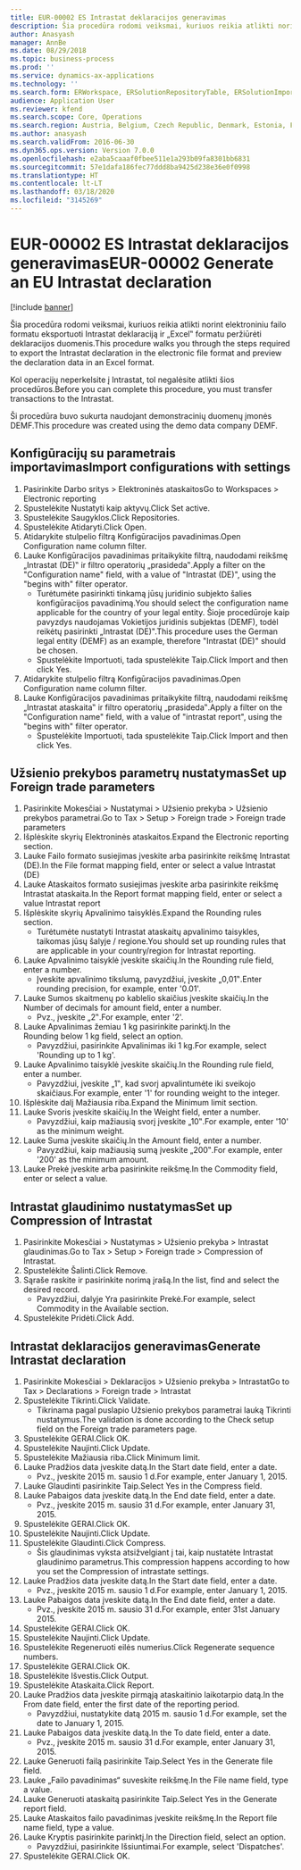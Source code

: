```yaml
---
title: EUR-00002 ES Intrastat deklaracijos generavimas
description: Šia procedūra rodomi veiksmai, kuriuos reikia atlikti norint elektroniniu failo formatu eksportuoti Intrastat deklaraciją ir „Excel‟ formatu peržiūrėti deklaracijos duomenis.
author: Anasyash
manager: AnnBe
ms.date: 08/29/2018
ms.topic: business-process
ms.prod: ''
ms.service: dynamics-ax-applications
ms.technology: ''
ms.search.form: ERWorkspace, ERSolutionRepositoryTable, ERSolutionImport, IntrastatParameters, IntrastatCommodityLookup, IntrastatCompressParameters, Intrastat, SysQueryForm
audience: Application User
ms.reviewer: kfend
ms.search.scope: Core, Operations
ms.search.region: Austria, Belgium, Czech Republic, Denmark, Estonia, Finland, France, Germany, Hungary, Ireland, Italy, Latvia, Lithuania, Netherlands, Poland, Spain, Sweden, United Kingdom
ms.author: anasyash
ms.search.validFrom: 2016-06-30
ms.dyn365.ops.version: Version 7.0.0
ms.openlocfilehash: e2aba5caaaf0fbee511e1a293b09fa8301bb6831
ms.sourcegitcommit: 57e1dafa186fec77ddd8ba9425d238e36e0f0998
ms.translationtype: HT
ms.contentlocale: lt-LT
ms.lasthandoff: 03/18/2020
ms.locfileid: "3145269"
---
```

# <a name="eur-00002-generate-an-eu-intrastat-declaration"></a><span data-ttu-id="edc2a-103">EUR-00002 ES Intrastat deklaracijos generavimas</span><span class="sxs-lookup"><span data-stu-id="edc2a-103">EUR-00002 Generate an EU Intrastat declaration</span></span>

[!include [banner](../../includes/banner.md)]

<span data-ttu-id="edc2a-104">Šia procedūra rodomi veiksmai, kuriuos reikia atlikti norint elektroniniu failo formatu eksportuoti Intrastat deklaraciją ir „Excel‟ formatu peržiūrėti deklaracijos duomenis.</span><span class="sxs-lookup"><span data-stu-id="edc2a-104">This procedure walks you through the steps required to export the Intrastat declaration in the electronic file format and preview the declaration data in an Excel format.</span></span> 

<span data-ttu-id="edc2a-105">Kol operacijų neperkelsite į Intrastat, tol negalėsite atlikti šios procedūros.</span><span class="sxs-lookup"><span data-stu-id="edc2a-105">Before you can complete this procedure, you must transfer transactions to the Intrastat.</span></span> 

<span data-ttu-id="edc2a-106">Ši procedūra buvo sukurta naudojant demonstracinių duomenų įmonės DEMF.</span><span class="sxs-lookup"><span data-stu-id="edc2a-106">This procedure was created using the demo data company DEMF.</span></span>


## <a name="import-configurations-with-settings"></a><span data-ttu-id="edc2a-107">Konfigūracijų su parametrais importavimas</span><span class="sxs-lookup"><span data-stu-id="edc2a-107">Import configurations with settings</span></span>
1. <span data-ttu-id="edc2a-108">Pasirinkite Darbo sritys > Elektroninės ataskaitos</span><span class="sxs-lookup"><span data-stu-id="edc2a-108">Go to Workspaces > Electronic reporting</span></span>
2. <span data-ttu-id="edc2a-109">Spustelėkite Nustatyti kaip aktyvų.</span><span class="sxs-lookup"><span data-stu-id="edc2a-109">Click Set active.</span></span>
3. <span data-ttu-id="edc2a-110">Spustelėkite Saugyklos.</span><span class="sxs-lookup"><span data-stu-id="edc2a-110">Click Repositories.</span></span>
4. <span data-ttu-id="edc2a-111">Spustelėkite Atidaryti.</span><span class="sxs-lookup"><span data-stu-id="edc2a-111">Click Open.</span></span>
5. <span data-ttu-id="edc2a-112">Atidarykite stulpelio filtrą Konfigūracijos pavadinimas.</span><span class="sxs-lookup"><span data-stu-id="edc2a-112">Open Configuration name column filter.</span></span>
6. <span data-ttu-id="edc2a-113">Lauke Konfigūracijos pavadinimas pritaikykite filtrą, naudodami reikšmę „Intrastat (DE)‟ ir filtro operatorių „prasideda‟.</span><span class="sxs-lookup"><span data-stu-id="edc2a-113">Apply a filter on the "Configuration name" field, with a value of "Intrastat (DE)", using the "begins with" filter operator.</span></span>
    * <span data-ttu-id="edc2a-114">Turėtumėte pasirinkti tinkamą jūsų juridinio subjekto šalies konfigūracijos pavadinimą.</span><span class="sxs-lookup"><span data-stu-id="edc2a-114">You should select the configuration name applicable for the country of your legal entity.</span></span> <span data-ttu-id="edc2a-115">Šioje procedūroje kaip pavyzdys naudojamas Vokietijos juridinis subjektas (DEMF), todėl reikėtų pasirinkti „Intrastat (DE)".</span><span class="sxs-lookup"><span data-stu-id="edc2a-115">This procedure uses the German legal entity (DEMF) as an example, therefore "Intrastat (DE)" should be chosen.</span></span>  
    * <span data-ttu-id="edc2a-116">Spustelėkite Importuoti, tada spustelėkite Taip.</span><span class="sxs-lookup"><span data-stu-id="edc2a-116">Click Import and then click Yes.</span></span>  
7. <span data-ttu-id="edc2a-117">Atidarykite stulpelio filtrą Konfigūracijos pavadinimas.</span><span class="sxs-lookup"><span data-stu-id="edc2a-117">Open Configuration name column filter.</span></span>
8. <span data-ttu-id="edc2a-118">Lauke Konfigūracijos pavadinimas pritaikykite filtrą, naudodami reikšmę „Intrastat ataskaita‟ ir filtro operatorių „prasideda‟.</span><span class="sxs-lookup"><span data-stu-id="edc2a-118">Apply a filter on the "Configuration name" field, with a value of "intrastat report", using the "begins with" filter operator.</span></span>
    * <span data-ttu-id="edc2a-119">Spustelėkite Importuoti, tada spustelėkite Taip.</span><span class="sxs-lookup"><span data-stu-id="edc2a-119">Click Import and then click Yes.</span></span>  

## <a name="set-up-foreign-trade-parameters"></a><span data-ttu-id="edc2a-120">Užsienio prekybos parametrų nustatymas</span><span class="sxs-lookup"><span data-stu-id="edc2a-120">Set up Foreign trade parameters</span></span>
1. <span data-ttu-id="edc2a-121">Pasirinkite Mokesčiai > Nustatymai > Užsienio prekyba > Užsienio prekybos parametrai.</span><span class="sxs-lookup"><span data-stu-id="edc2a-121">Go to Tax > Setup > Foreign trade > Foreign trade parameters</span></span>
2. <span data-ttu-id="edc2a-122">Išplėskite skyrių Elektroninės ataskaitos.</span><span class="sxs-lookup"><span data-stu-id="edc2a-122">Expand the Electronic reporting section.</span></span>
3. <span data-ttu-id="edc2a-123">Lauke Failo formato susiejimas įveskite arba pasirinkite reikšmę Intrastat (DE).</span><span class="sxs-lookup"><span data-stu-id="edc2a-123">In the File format mapping field, enter or select a value Intrastat (DE)</span></span>
4. <span data-ttu-id="edc2a-124">Lauke Ataskaitos formato susiejimas įveskite arba pasirinkite reikšmę Intrastat ataskaita.</span><span class="sxs-lookup"><span data-stu-id="edc2a-124">In the Report format mapping field, enter or select a value Intrastat report</span></span>
5. <span data-ttu-id="edc2a-125">Išplėskite skyrių Apvalinimo taisyklės.</span><span class="sxs-lookup"><span data-stu-id="edc2a-125">Expand the Rounding rules section.</span></span>
    * <span data-ttu-id="edc2a-126">Turėtumėte nustatyti Intrastat ataskaitų apvalinimo taisykles, taikomas jūsų šalyje / regione.</span><span class="sxs-lookup"><span data-stu-id="edc2a-126">You should set up rounding rules that are applicable in your country/region for Intrastat reporting.</span></span>  
6. <span data-ttu-id="edc2a-127">Lauke Apvalinimo taisyklė įveskite skaičių.</span><span class="sxs-lookup"><span data-stu-id="edc2a-127">In the Rounding rule field, enter a number.</span></span>
    * <span data-ttu-id="edc2a-128">Įveskite apvalinimo tikslumą, pavyzdžiui, įveskite „0,01‟.</span><span class="sxs-lookup"><span data-stu-id="edc2a-128">Enter rounding precision, for example, enter '0.01'.</span></span>  
7. <span data-ttu-id="edc2a-129">Lauke Sumos skaitmenų po kablelio skaičius įveskite skaičių.</span><span class="sxs-lookup"><span data-stu-id="edc2a-129">In the Number of decimals for amount field, enter a number.</span></span>
    * <span data-ttu-id="edc2a-130">Pvz., įveskite „2‟.</span><span class="sxs-lookup"><span data-stu-id="edc2a-130">For example, enter '2'.</span></span>  
8. <span data-ttu-id="edc2a-131">Lauke Apvalinimas žemiau 1 kg pasirinkite parinktį.</span><span class="sxs-lookup"><span data-stu-id="edc2a-131">In the Rounding below 1 kg field, select an option.</span></span>
    * <span data-ttu-id="edc2a-132">Pavyzdžiui, pasirinkite Apvalinimas iki 1 kg.</span><span class="sxs-lookup"><span data-stu-id="edc2a-132">For example, select 'Rounding up to 1 kg'.</span></span>  
9. <span data-ttu-id="edc2a-133">Lauke Apvalinimo taisyklė įveskite skaičių.</span><span class="sxs-lookup"><span data-stu-id="edc2a-133">In the Rounding rule field, enter a number.</span></span>
    * <span data-ttu-id="edc2a-134">Pavyzdžiui, įveskite „1‟, kad svorį apvalintumėte iki sveikojo skaičiaus.</span><span class="sxs-lookup"><span data-stu-id="edc2a-134">For example, enter '1' for rounding weight to the integer.</span></span>  
10. <span data-ttu-id="edc2a-135">Išplėskite dalį Mažiausia riba.</span><span class="sxs-lookup"><span data-stu-id="edc2a-135">Expand the Minimum limit section.</span></span>
11. <span data-ttu-id="edc2a-136">Lauke Svoris įveskite skaičių.</span><span class="sxs-lookup"><span data-stu-id="edc2a-136">In the Weight field, enter a number.</span></span>
    * <span data-ttu-id="edc2a-137">Pavyzdžiui, kaip mažiausią svorį įveskite „10‟.</span><span class="sxs-lookup"><span data-stu-id="edc2a-137">For example, enter '10' as the minimum weight.</span></span>  
12. <span data-ttu-id="edc2a-138">Lauke Suma įveskite skaičių.</span><span class="sxs-lookup"><span data-stu-id="edc2a-138">In the Amount field, enter a number.</span></span>
    * <span data-ttu-id="edc2a-139">Pavyzdžiui, kaip mažiausią sumą įveskite „200‟.</span><span class="sxs-lookup"><span data-stu-id="edc2a-139">For example, enter '200' as the minimum amount.</span></span>  
13. <span data-ttu-id="edc2a-140">Lauke Prekė įveskite arba pasirinkite reikšmę.</span><span class="sxs-lookup"><span data-stu-id="edc2a-140">In the Commodity field, enter or select a value.</span></span>

## <a name="set-up-compression-of-intrastat"></a><span data-ttu-id="edc2a-141">Intrastat glaudinimo nustatymas</span><span class="sxs-lookup"><span data-stu-id="edc2a-141">Set up Compression of Intrastat</span></span>
1. <span data-ttu-id="edc2a-142">Pasirinkite Mokesčiai > Nustatymas > Užsienio prekyba > Intrastat glaudinimas.</span><span class="sxs-lookup"><span data-stu-id="edc2a-142">Go to Tax > Setup > Foreign trade > Compression of Intrastat.</span></span>
2. <span data-ttu-id="edc2a-143">Spustelėkite Šalinti.</span><span class="sxs-lookup"><span data-stu-id="edc2a-143">Click Remove.</span></span>
3. <span data-ttu-id="edc2a-144">Sąraše raskite ir pasirinkite norimą įrašą.</span><span class="sxs-lookup"><span data-stu-id="edc2a-144">In the list, find and select the desired record.</span></span>
    * <span data-ttu-id="edc2a-145">Pavyzdžiui, dalyje Yra pasirinkite Prekė.</span><span class="sxs-lookup"><span data-stu-id="edc2a-145">For example, select Commodity in the Available section.</span></span>  
4. <span data-ttu-id="edc2a-146">Spustelėkite Pridėti.</span><span class="sxs-lookup"><span data-stu-id="edc2a-146">Click Add.</span></span>

## <a name="generate-intrastat-declaration"></a><span data-ttu-id="edc2a-147">Intrastat deklaracijos generavimas</span><span class="sxs-lookup"><span data-stu-id="edc2a-147">Generate Intrastat declaration</span></span>
1. <span data-ttu-id="edc2a-148">Pasirinkite Mokesčiai > Deklaracijos > Užsienio prekyba > Intrastat</span><span class="sxs-lookup"><span data-stu-id="edc2a-148">Go to Tax > Declarations > Foreign trade > Intrastat</span></span>
2. <span data-ttu-id="edc2a-149">Spustelėkite Tikrinti.</span><span class="sxs-lookup"><span data-stu-id="edc2a-149">Click Validate.</span></span>
    * <span data-ttu-id="edc2a-150">Tikrinama pagal puslapio Užsienio prekybos parametrai lauką Tikrinti nustatymus.</span><span class="sxs-lookup"><span data-stu-id="edc2a-150">The validation is done according to the Check setup field on the Foreign trade parameters page.</span></span>  
3. <span data-ttu-id="edc2a-151">Spustelėkite GERAI.</span><span class="sxs-lookup"><span data-stu-id="edc2a-151">Click OK.</span></span>
4. <span data-ttu-id="edc2a-152">Spustelėkite Naujinti.</span><span class="sxs-lookup"><span data-stu-id="edc2a-152">Click Update.</span></span>
5. <span data-ttu-id="edc2a-153">Spustelėkite Mažiausia riba.</span><span class="sxs-lookup"><span data-stu-id="edc2a-153">Click Minimum limit.</span></span>
6. <span data-ttu-id="edc2a-154">Lauke Pradžios data įveskite datą.</span><span class="sxs-lookup"><span data-stu-id="edc2a-154">In the Start date field, enter a date.</span></span>
    * <span data-ttu-id="edc2a-155">Pvz., įveskite 2015 m. sausio 1 d.</span><span class="sxs-lookup"><span data-stu-id="edc2a-155">For example, enter January 1, 2015.</span></span>  
7. <span data-ttu-id="edc2a-156">Lauke Glaudinti pasirinkite Taip.</span><span class="sxs-lookup"><span data-stu-id="edc2a-156">Select Yes in the Compress field.</span></span>
8. <span data-ttu-id="edc2a-157">Lauke Pabaigos data įveskite datą.</span><span class="sxs-lookup"><span data-stu-id="edc2a-157">In the End date field, enter a date.</span></span>
    * <span data-ttu-id="edc2a-158">Pvz., įveskite 2015 m. sausio 31 d.</span><span class="sxs-lookup"><span data-stu-id="edc2a-158">For example, enter January 31, 2015.</span></span>  
9. <span data-ttu-id="edc2a-159">Spustelėkite GERAI.</span><span class="sxs-lookup"><span data-stu-id="edc2a-159">Click OK.</span></span>
10. <span data-ttu-id="edc2a-160">Spustelėkite Naujinti.</span><span class="sxs-lookup"><span data-stu-id="edc2a-160">Click Update.</span></span>
11. <span data-ttu-id="edc2a-161">Spustelėkite Glaudinti.</span><span class="sxs-lookup"><span data-stu-id="edc2a-161">Click Compress.</span></span>
    * <span data-ttu-id="edc2a-162">Šis glaudinimas vyksta atsižvelgiant į tai, kaip nustatėte Intrastat glaudinimo parametrus.</span><span class="sxs-lookup"><span data-stu-id="edc2a-162">This compression happens according to how you set the Compression of intrastate settings.</span></span>  
12. <span data-ttu-id="edc2a-163">Lauke Pradžios data įveskite datą.</span><span class="sxs-lookup"><span data-stu-id="edc2a-163">In the Start date field, enter a date.</span></span>
    * <span data-ttu-id="edc2a-164">Pvz., įveskite 2015 m. sausio 1 d.</span><span class="sxs-lookup"><span data-stu-id="edc2a-164">For example, enter January 1, 2015.</span></span>  
13. <span data-ttu-id="edc2a-165">Lauke Pabaigos data įveskite datą.</span><span class="sxs-lookup"><span data-stu-id="edc2a-165">In the End date field, enter a date.</span></span>
    * <span data-ttu-id="edc2a-166">Pvz., įveskite 2015 m. sausio 31 d.</span><span class="sxs-lookup"><span data-stu-id="edc2a-166">For example, enter 31st January 2015.</span></span>  
14. <span data-ttu-id="edc2a-167">Spustelėkite GERAI.</span><span class="sxs-lookup"><span data-stu-id="edc2a-167">Click OK.</span></span>
15. <span data-ttu-id="edc2a-168">Spustelėkite Naujinti.</span><span class="sxs-lookup"><span data-stu-id="edc2a-168">Click Update.</span></span>
16. <span data-ttu-id="edc2a-169">Spustelėkite Regeneruoti eilės numerius.</span><span class="sxs-lookup"><span data-stu-id="edc2a-169">Click Regenerate sequence numbers.</span></span>
17. <span data-ttu-id="edc2a-170">Spustelėkite GERAI.</span><span class="sxs-lookup"><span data-stu-id="edc2a-170">Click OK.</span></span>
18. <span data-ttu-id="edc2a-171">Spustelėkite Išvestis.</span><span class="sxs-lookup"><span data-stu-id="edc2a-171">Click Output.</span></span>
19. <span data-ttu-id="edc2a-172">Spustelėkite Ataskaita.</span><span class="sxs-lookup"><span data-stu-id="edc2a-172">Click Report.</span></span>
20. <span data-ttu-id="edc2a-173">Lauke Pradžios data įveskite pirmąją ataskaitinio laikotarpio datą.</span><span class="sxs-lookup"><span data-stu-id="edc2a-173">In the From date field, enter the first date of the reporting period.</span></span>
    * <span data-ttu-id="edc2a-174">Pavyzdžiui, nustatykite datą 2015 m. sausio 1 d.</span><span class="sxs-lookup"><span data-stu-id="edc2a-174">For example, set the date to January 1, 2015.</span></span>  
21. <span data-ttu-id="edc2a-175">Lauke Pabaigos data įveskite datą.</span><span class="sxs-lookup"><span data-stu-id="edc2a-175">In the To date field, enter a date.</span></span>
    * <span data-ttu-id="edc2a-176">Pvz., įveskite 2015 m. sausio 31 d.</span><span class="sxs-lookup"><span data-stu-id="edc2a-176">For example, enter January 31, 2015.</span></span>  
22. <span data-ttu-id="edc2a-177">Lauke Generuoti failą pasirinkite Taip.</span><span class="sxs-lookup"><span data-stu-id="edc2a-177">Select Yes in the Generate file field.</span></span>
23. <span data-ttu-id="edc2a-178">Lauke „Failo pavadinimas“ suveskite reikšmę.</span><span class="sxs-lookup"><span data-stu-id="edc2a-178">In the File name field, type a value.</span></span>
24. <span data-ttu-id="edc2a-179">Lauke Generuoti ataskaitą pasirinkite Taip.</span><span class="sxs-lookup"><span data-stu-id="edc2a-179">Select Yes in the Generate report field.</span></span>
25. <span data-ttu-id="edc2a-180">Lauke Ataskaitos failo pavadinimas įveskite reikšmę.</span><span class="sxs-lookup"><span data-stu-id="edc2a-180">In the Report file name field, type a value.</span></span>
26. <span data-ttu-id="edc2a-181">Lauke Kryptis pasirinkite parinktį.</span><span class="sxs-lookup"><span data-stu-id="edc2a-181">In the Direction field, select an option.</span></span>
    * <span data-ttu-id="edc2a-182">Pavyzdžiui, pasirinkite Išsiuntimai.</span><span class="sxs-lookup"><span data-stu-id="edc2a-182">For example, select 'Dispatches'.</span></span>  
27. <span data-ttu-id="edc2a-183">Spustelėkite GERAI.</span><span class="sxs-lookup"><span data-stu-id="edc2a-183">Click OK.</span></span>

